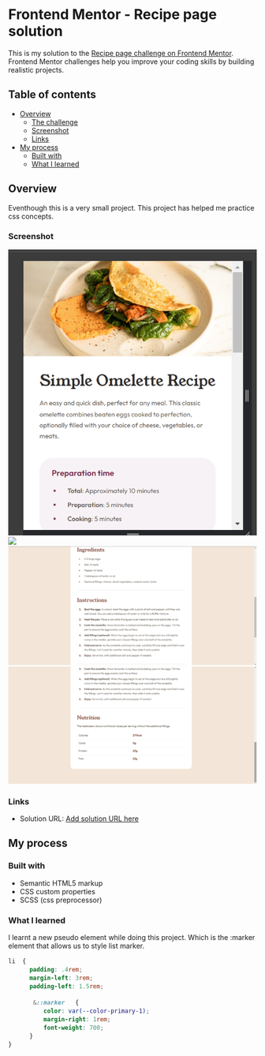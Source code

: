 # Frontend Mentor - Recipe page solution

This is my solution to the [Recipe page challenge on Frontend Mentor](https://www.frontendmentor.io/challenges/recipe-page-KiTsR8QQKm). Frontend Mentor challenges help you improve your coding skills by building realistic projects. 

## Table of contents

- [Overview](#overview)
  - [The challenge](#the-challenge)
  - [Screenshot](#screenshot)
  - [Links](#links)
- [My process](#my-process)
  - [Built with](#built-with)
  - [What I learned](#what-i-learned)

## Overview
Eventhough this is a very small project. This project has helped me practice css concepts.

### Screenshot

![](./assets/images/1.png)
![](./assets/images/2.png)
![](./assets/images/3.png)
![](./assets/images/4.png)

### Links

- Solution URL: [Add solution URL here](https://github.com/huz3y/recipe-page-main.git)

## My process

### Built with

- Semantic HTML5 markup
- CSS custom properties
- SCSS (css preprocessor)

### What I learned

I learnt a new pseudo element while doing this project. Which is the :marker element that allows us to style list marker.

```scss
li  {
      padding: .4rem;
      margin-left: 3rem;
      padding-left: 1.5rem;

       &::marker   {
          color: var(--color-primary-1);
          margin-right: 1rem;
          font-weight: 700;
      }
}
```